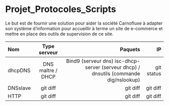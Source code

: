﻿
# Projet_Protocoles_Scripts
Le but est de  fournir une solution pour aider la société Carnofluxe à adapter son système d’information pour accueillir à terme un site de e-commerce et mettre en place des outils de supervision de ce site.




| Nom | Type serveur | Paquets | IP |
| :---         |     :---:      |          ---: |       ---: |
| dhcpDNS   |  DNS maître / DHCP | Bind9 (serveur dns)                              isc-dhcp-server (serveur dhcp) / dnsutils (commande dig/nslookup)    | git status    |
| DNSslave     | git diff       | git diff      | git diff      |
| HTTP     | git diff       | git diff      | git diff      |

